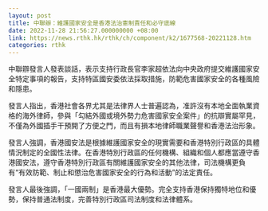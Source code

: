 ```yaml
---
layout: post
title: 中聯辦：維護國家安全是香港法治憲制責任和必守底線
date: 2022-11-28 21:56:27.000000000 +08:00
link: https://news.rthk.hk/rthk/ch/component/k2/1677568-20221128.htm
categories: rthk
---
```


中聯辧發言人發表談話，表示支持行政長官李家超依法向中央政府提交維護國家安全特定事項的報告，支持特區國安委依法採取措施，防範危害國家安全的各種風險和隱患。

發言人指出，香港社會各界尤其是法律界人士普遍認為，准許沒有本地全面執業資格的海外律師，參與「勾結外國或境外勢力危害國家安全案件」的抗辯實屬罕見，不僅為外國插手干預開了方便之門，而且有損本地律師職業聲譽和香港法治形象。

發言人強調，香港國安法是根據維護國家安全的現實需要和香港特別行政區的具體情況制定的全國性法律。在香港特別行政區的任何機構、組織和個人都應當遵守香港國安法，遵守香港特別行政區有關維護國家安全的其他法律，司法機構更負有“有效防範、制止和懲治危害國家安全的行為和活動”的法定責任。

發言人最後強調，「一國兩制」是香港最大優勢。完全支持香港保持獨特地位和優勢，保持普通法制度，完善特別行政區司法制度和法律體系。
